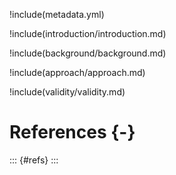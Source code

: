 !include(metadata.yml)

!include(introduction/introduction.md)

!include(background/background.md)

!include(approach/approach.md)

!include(validity/validity.md)

# References {-}

::: {#refs}
:::